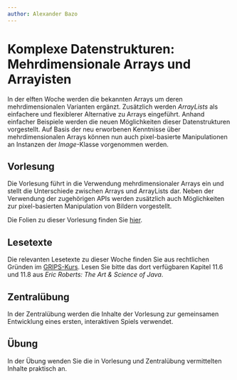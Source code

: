 ```yaml
---
author:	Alexander Bazo
---
```


# Komplexe Datenstrukturen: Mehrdimensionale Arrays und Arrayisten

In der elften Woche werden die bekannten Arrays um deren mehrdimensionalen Varianten ergänzt. Zusätzlich werden *ArrayLists* als einfachere und flexiblerer Alternative zu Arrays eingeführt. Anhand einfacher Beispiele werden die neuen Möglichkeiten dieser Datenstrukturen vorgestellt. Auf Basis der neu erworbenen Kenntnisse über mehrdimensionalen Arrays können nun auch pixel-basierte Manipulationen an Instanzen der *Image*-Klasse vorgenommen werden.

## Vorlesung
Die Vorlesung führt in die Verwendung mehrdimensionaler Arrays ein und stellt die Unterschiede zwischen Arrays und ArrayLists dar. Neben der Verwendung der zugehörigen APIs werden zusätzlich auch Möglichkeiten zur pixel-basierten Manipulation von Bildern vorgestellt.


Die Folien zu dieser Vorlesung finden Sie [hier](https://regensburger-forscher.de/oop-slides/index.html?slides=11-Array-Lists).

## Lesetexte

Die relevanten Lesetexte zu dieser Woche finden Sie aus rechtlichen Gründen im [GRIPS-Kurs](https://elearning.uni-regensburg.de/course/view.php?id=39457#section-0). Lesen Sie bitte das dort verfügbaren Kapitel 11.6 und 11.8 aus *Eric Roberts: The Art & Science of Java*.

## Zentralübung

In der Zentralübung werden die Inhalte der Vorlesung zur gemeinsamen Entwicklung eines ersten, interaktiven Spiels verwendet.

## Übung

In der Übung wenden Sie die in Vorlesung und Zentralübung vermittelten Inhalte praktisch an. 



